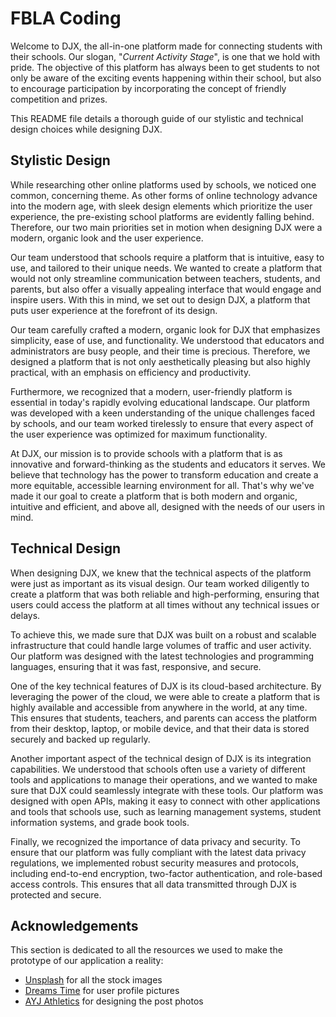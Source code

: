 # FBLA Coding

Welcome to DJX, the all-in-one platform made for connecting students with their schools. Our slogan, "*Current Activity Stage*", is one that we hold with pride. The objective of this platform has always been to get students to not only be aware of the exciting events happening within their school, but also to encourage participation by incorporating the concept of friendly competition and prizes.

This README file details a thorough guide of our stylistic and technical design choices while designing DJX.

## Stylistic Design

While researching other online platforms used by schools, we noticed one common, concerning theme. As other forms of online technology advance into the modern age, with sleek design elements which prioritize the user experience, the pre-existing school platforms are evidently falling behind. Therefore, our two main priorities set in motion when designing DJX were a modern, organic look and the user experience.

Our team understood that schools require a platform that is intuitive, easy to use, and tailored to their unique needs. We wanted to create a platform that would not only streamline communication between teachers, students, and parents, but also offer a visually appealing interface that would engage and inspire users. With this in mind, we set out to design DJX, a platform that puts user experience at the forefront of its design.

Our team carefully crafted a modern, organic look for DJX that emphasizes simplicity, ease of use, and functionality. We understood that educators and administrators are busy people, and their time is precious. Therefore, we designed a platform that is not only aesthetically pleasing but also highly practical, with an emphasis on efficiency and productivity.

Furthermore, we recognized that a modern, user-friendly platform is essential in today's rapidly evolving educational landscape. Our platform was developed with a keen understanding of the unique challenges faced by schools, and our team worked tirelessly to ensure that every aspect of the user experience was optimized for maximum functionality.

At DJX, our mission is to provide schools with a platform that is as innovative and forward-thinking as the students and educators it serves. We believe that technology has the power to transform education and create a more equitable, accessible learning environment for all. That's why we've made it our goal to create a platform that is both modern and organic, intuitive and efficient, and above all, designed with the needs of our users in mind.

## Technical Design

When designing DJX, we knew that the technical aspects of the platform were just as important as its visual design. Our team worked diligently to create a platform that was both reliable and high-performing, ensuring that users could access the platform at all times without any technical issues or delays.

To achieve this, we made sure that DJX was built on a robust and scalable infrastructure that could handle large volumes of traffic and user activity. Our platform was designed with the latest technologies and programming languages, ensuring that it was fast, responsive, and secure.

One of the key technical features of DJX is its cloud-based architecture. By leveraging the power of the cloud, we were able to create a platform that is highly available and accessible from anywhere in the world, at any time. This ensures that students, teachers, and parents can access the platform from their desktop, laptop, or mobile device, and that their data is stored securely and backed up regularly.

Another important aspect of the technical design of DJX is its integration capabilities. We understood that schools often use a variety of different tools and applications to manage their operations, and we wanted to make sure that DJX could seamlessly integrate with these tools. Our platform was designed with open APIs, making it easy to connect with other applications and tools that schools use, such as learning management systems, student information systems, and grade book tools.

Finally, we recognized the importance of data privacy and security. To ensure that our platform was fully compliant with the latest data privacy regulations, we implemented robust security measures and protocols, including end-to-end encryption, two-factor authentication, and role-based access controls. This ensures that all data transmitted through DJX is protected and secure.

## Acknowledgements

This section is dedicated to all the resources we used to make the prototype of our application a reality:

- [Unsplash](https://unsplash.com/) for all the stock images
- [Dreams Time](https://www.dreamstime.com/) for user profile pictures
- [AYJ Athletics](https://www.instagram.com/ayj.athletics/) for designing the post photos

